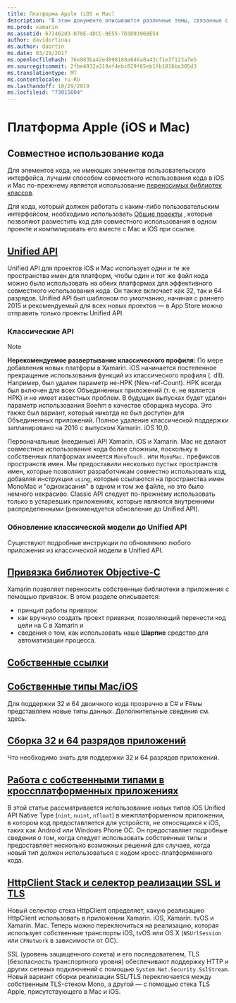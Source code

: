 ```yaml
---
title: Платформа Apple (iOS и Mac)
description: 'В этом документе описываются различные темы, связанные с разработкой Xamarin. iOS и Xamarin. Mac: совместное использование кода, Unified API, связанные библиотеки цели-C, собственные ссылки, собственные типы и многое другое.'
ms.prod: xamarin
ms.assetid: 67246203-D78E-4DCC-9E55-7D3D93968E54
author: davidortinau
ms.author: daortin
ms.date: 03/29/2017
ms.openlocfilehash: 76e883ba42ed898188a646a8a43cf1e3f123a7eb
ms.sourcegitcommit: 2fbe4932a319af4ebc829f65eb1fb1816ba305d3
ms.translationtype: MT
ms.contentlocale: ru-RU
ms.lasthandoff: 10/29/2019
ms.locfileid: "73015604"
---
```

# <a name="apple-platform-ios-and-mac"></a>Платформа Apple (iOS и Mac)

## <a name="code-sharing"></a>Совместное использование кода

Для элементов кода, не имеющих элементов пользовательского интерфейса, лучшим способом совместного использования кода в iOS и Mac по-прежнему является использование [переносимых библиотек классов](~/cross-platform/app-fundamentals/pcl.md).

Для кода, который должен работать с каким-либо пользовательским интерфейсом, необходимо использовать [Общие проекты](~/cross-platform/app-fundamentals/shared-projects.md) , которые позволяют разместить код для совместного использования в одном проекте и компилировать его вместе с Mac и iOS при ссылке.

## <a name="unified-apiunifiedindexmd"></a>[Unified API](unified/index.md)

Unified API для проектов iOS и Mac использует одни и те же пространства имен для платформ, чтобы один и тот же файл кода можно было использовать на обеих платформах для эффективного совместного использования кода. Он также включает как 32, так и 64 разрядов. Unified API был шаблоном по умолчанию, начиная с раннего 2015 и рекомендуемый для всех новых проектов — в App Store можно отправить *только* проекты Unified API.

### <a name="classic-apis"></a>Классические API

> [!NOTE]
> **Нерекомендуемое развертывание классического профиля:** По мере добавления новых платформ в Xamarin. iOS начинается постепенное прекращение использования функций из классического профиля (. dll). Например, был удален параметр не-НРК (New-ref-Count). НРК всегда был включен для всех Объединенных приложений (т. е. не является НРК) и не имеет известных проблем. В будущих выпусках будет удален параметр использования Boehm в качестве сборщика мусора. Это также был вариант, который никогда не был доступен для Объединенных приложений. Полное удаление классической поддержки запланировано на 2016 с выпуском Xamarin. iOS 10,0.

Первоначальные (неединые) API Xamarin. iOS и Xamarin. Mac не делают совместное использование кода более сложным, поскольку в собственных платформах имеется `MonoTouch.` или `MonoMac.` префиксов пространств имен.  Мы предоставили несколько пустых пространств имен, которые позволяют разработчикам совместно использовать код, добавляя инструкции `using`, которые ссылаются на пространства имен MonoMac и "однокасания" в одном и том же файле, но это было немного некрасиво. Classic API следует по-прежнему использовать только в устаревших приложениях, которые являются внутренними распределенными (рекомендуется обновление до Unified API).

### <a name="updating-from-classic-to-the-unified-api"></a>Обновление классической модели до Unified API

Существуют подробные инструкции по обновлению любого приложения из классической модели в Unified API.

## <a name="binding-objective-c-librariesbindingindexmd"></a>[Привязка библиотек Objective-C](binding/index.md)

Xamarin позволяет переносить собственные библиотеки в приложения с помощью привязок. В этом разделе описывается:

- принцип работы привязок
- как вручную создать проект привязки, позволяющий перенести код цели на C в Xamarin и
- сведения о том, как использовать наше **Шарпие** средство для автоматизации процесса.

## <a name="native-referencesnative-referencesmd"></a>[Собственные ссылки](native-references.md)

## <a name="macios-native-typesnativetypesmd"></a>[Собственные типы Mac/iOS](nativetypes.md)

Для поддержки 32 и 64 двоичного кода прозрачно в C# и F#мы представляем новые типы данных.   Дополнительные сведения см. здесь.

## <a name="building-32-and-64-bit-apps32-and-64indexmd"></a>[Сборка 32 и 64 разрядов приложений](32-and-64/index.md)

Что необходимо знать для поддержки 32 и 64 разрядов приложений.

## <a name="working-with-native-types-in-cross-platform-appsnative-types-cross-platformmd"></a>[Работа с собственными типами в кроссплатформенных приложениях](native-types-cross-platform.md)

В этой статье рассматривается использование новых типов iOS Unified API Native Type (`nint`, `nuint`, `nfloat`) в межплатформенном приложении, в котором код предоставляется для устройств, не относящихся к iOS, таких как Android или Windows Phone ОС.
Он предоставляет подробные сведения о том, когда следует использовать собственные типы и предоставляет несколько возможных решений для случаев, когда новый тип должен использоваться с кодом кросс-платформенного кода.

## <a name="httpclient-stack-and-ssltls-implementation-selectorhttp-stackmd"></a>[HttpClient Stack и селектор реализации SSL и TLS](http-stack.md)

Новый селектор стека HttpClient определяет, какую реализацию HttpClient использовать в приложении Xamarin. iOS, Xamarin. tvOS и Xamarin. Mac. Теперь можно переключиться на реализацию, которая использует собственные транспорты iOS, tvOS или OS X (`NSUrlSession` или `CFNetwork` в зависимости от ОС).

SSL (уровень защищенного сокета) и его последователем, TLS (безопасность транспортного уровня) обеспечивают поддержку HTTP и других сетевых подключений с помощью `System.Net.Security.SslStream`. Новый вариант сборки реализации SSL/TLS переключается между собственным TLS-стеком Mono, а другой — с помощью стека TLS Apple, присутствующего в Mac и iOS.
